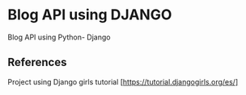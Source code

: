 # Blog API using DJANGO 

Blog API using Python- Django 
## References
Project using Django girls tutorial [https://tutorial.djangogirls.org/es/] 
